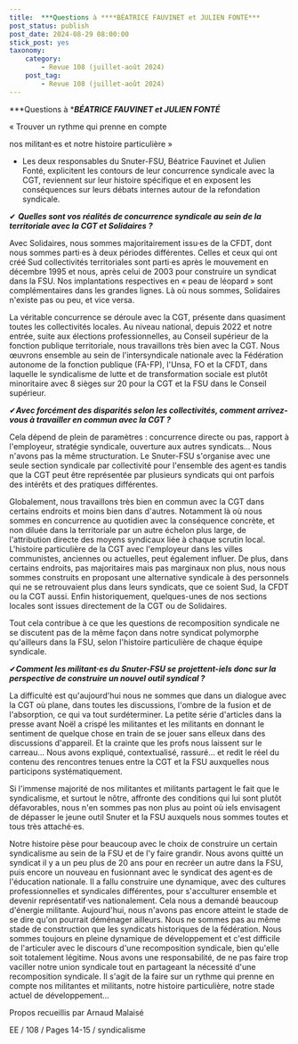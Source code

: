 ```yaml
---
title:  ***Questions à ****BÉATRICE FAUVINET et JULIEN FONTÉ*** 
post_status: publish
post_date: 2024-08-29 08:00:00
stick_post: yes
taxonomy:
    category:
        - Revue 108 (juillet-août 2024)
    post_tag:
        - Revue 108 (juillet-août 2024)
---
```



 ***Questions à ****BÉATRICE FAUVINET et JULIEN FONTÉ*** 

 « Trouver un rythme qui prenne en compte 

 nos militant·es et notre histoire particulière » 

 -   Les deux responsables du Snuter-FSU, Béatrice Fauvinet et Julien     Fonté, explicitent les contours de leur concurrence syndicale avec     la CGT, reviennent sur leur histoire spécifique et en exposent les     conséquences sur leurs débats internes autour de la refondation     syndicale. 

 ✔ ***Quelles sont vos réalités de concurrence syndicale au sein de la territoriale avec la CGT et Solidaires ?*** 

 Avec Solidaires, nous sommes majoritairement issu·es de la CFDT, dont nous sommes parti·es à deux périodes différentes. Celles et ceux qui ont créé Sud collectivités territoriales sont parti·es après le mouvement en décembre 1995 et nous, après celui de 2003 pour construire un syndicat dans la FSU. Nos implantations respectives en « peau de léopard » sont complémentaires dans les grandes lignes. Là où nous sommes, Solidaires n'existe pas ou peu, et vice versa. 

 La véritable concurrence se déroule avec la CGT, présente dans quasiment toutes les collectivités locales. Au niveau national, depuis 2022 et notre entrée, suite aux élections professionnelles, au Conseil supérieur de la fonction publique territoriale, nous travaillons très bien avec la CGT. Nous œuvrons ensemble au sein de l'intersyndicale nationale avec la Fédération autonome de la fonction publique (FA-FP), l'Unsa, FO et la CFDT, dans laquelle le syndicalisme de lutte et de transformation sociale est plutôt minoritaire avec 8 sièges sur 20 pour la CGT et la FSU dans le Conseil supérieur. 

 ✔***Avec forcément des disparités selon les collectivités, comment arrivez-vous à travailler en commun avec la CGT ?*** 

 Cela dépend de plein de paramètres : concurrence directe ou pas, rapport à l'employeur, stratégie syndicale, ouverture aux autres syndicats... Nous n'avons pas la même structuration. Le Snuter-FSU s'organise avec une seule section syndicale par collectivité pour l'ensemble des agent·es tandis que la CGT peut être représentée par plusieurs syndicats qui ont parfois des intérêts et des pratiques différentes. 

 Globalement, nous travaillons très bien en commun avec la CGT dans certains endroits et moins bien dans d'autres. Notamment là où nous sommes en concurrence au quotidien avec la conséquence concrète, et non diluée dans la territoriale par un autre échelon plus large, de l'attribution directe des moyens syndicaux liée à chaque scrutin local. L'histoire particulière de la CGT avec l'employeur dans les villes communistes, anciennes ou actuelles, peut également influer. De plus, dans certains endroits, pas majoritaires mais pas marginaux non plus, nous nous sommes construits en proposant une alternative syndicale à des personnels qui ne se retrouvaient plus dans leurs syndicats, que ce soient Sud, la CFDT ou la CGT aussi. Enfin historiquement, quelques-unes de nos sections locales sont issues directement de la CGT ou de Solidaires. 

 Tout cela contribue à ce que les questions de recomposition syndicale ne se discutent pas de la même façon dans notre syndicat polymorphe qu'ailleurs dans la FSU, selon l'histoire particulière de chaque équipe syndicale. 

 ✔***Comment les militant·es du Snuter-FSU se projettent-iels donc sur la perspective de construire un nouvel outil syndical ?*** 

 La difficulté est qu'aujourd'hui nous ne sommes que dans un dialogue avec la CGT où plane, dans toutes les discussions, l'ombre de la fusion et de l'absorption, ce qui va tout surdéterminer. La petite série d'articles dans la presse avant Noël a crispé les militantes et les militants en donnant le sentiment de quelque chose en train de se jouer sans elleux dans des discussions d'appareil. Et la crainte que les profs nous laissent sur le carreau... Nous avons expliqué, contextualisé, rassuré... et redit le réel du contenu des rencontres tenues entre la CGT et la FSU auxquelles nous participons systématiquement. 

 Si l'immense majorité de nos militantes et militants partagent le fait que le syndicalisme, et surtout le nôtre, affronte des conditions qui lui sont plutôt défavorables, nous n'en sommes pas non plus au point où iels envisagent de dépasser le jeune outil Snuter et la FSU auxquels nous sommes toutes et tous très attaché·es. 

 Notre histoire pèse pour beaucoup avec le choix de construire un certain syndicalisme au sein de la FSU et de l'y faire grandir. Nous avons quitté un syndicat il y a un peu plus de 20 ans pour en recréer un autre dans la FSU, puis encore un nouveau en fusionnant avec le syndicat des agent·es de l'éducation nationale. Il a fallu construire une dynamique, avec des cultures professionnelles et syndicales différentes, pour s'acculturer ensemble et devenir représentatif·ves nationalement. Cela nous a demandé beaucoup d'énergie militante. Aujourd'hui, nous n'avons pas encore atteint le stade de se dire qu'on pourrait déménager ailleurs. Nous ne sommes pas au même stade de construction que les syndicats historiques de la fédération. Nous sommes toujours en pleine dynamique de développement et c'est difficile de l'articuler avec le discours d'une recomposition syndicale, bien qu'elle soit totalement légitime. Nous avons une responsabilité, de ne pas faire trop vaciller notre union syndicale tout en partageant la nécessité d'une recomposition syndicale. Il s'agit de la faire sur un rythme qui prenne en compte nos militantes et militants, notre histoire particulière, notre stade actuel de développement...  

 Propos recueillis par Arnaud Malaisé 

 EE / 108 / Pages 14-15 / syndicalisme 

